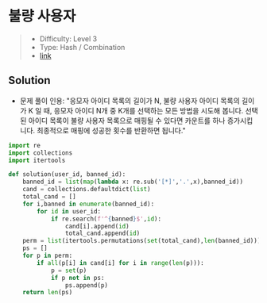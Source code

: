 # 불량 사용자

> - Difficulty: Level 3
> - Type: Hash / Combination
> - [link](https://programmers.co.kr/learn/courses/30/lessons/64064)

## Solution

- 문제 풀이 인용: "응모자 아이디 목록의 길이가 N, 불량 사용자 아이디 목록의 길이가 K 일 때, 응모자 아이디 N개 중 K개를 선택하는 모든 방법을 시도해 봅니다. 선택된 아이디 목록이 불량 사용자 목록으로 매핑될 수 있다면 카운트를 하나 증가시킵니다. 최종적으로 매핑에 성공한 횟수를 반환하면 됩니다."

```python
import re
import collections
import itertools

def solution(user_id, banned_id):
    banned_id = list(map(lambda x: re.sub('[*]','.',x),banned_id))
    cand = collections.defaultdict(list)
    total_cand = []
    for i,banned in enumerate(banned_id):
        for id in user_id:
            if re.search(f'^{banned}$',id):
                cand[i].append(id)
                total_cand.append(id)
    perm = list(itertools.permutations(set(total_cand),len(banned_id)))
    ps = []
    for p in perm:
        if all(p[i] in cand[i] for i in range(len(p))):
            p = set(p)
            if p not in ps:
                ps.append(p)
    return len(ps)
```
